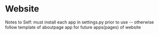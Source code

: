 # Website

Notes to Self: must install each app in settings.py prior to use -- otherwise follow template of aboutpage app for future apps(pages) of website
